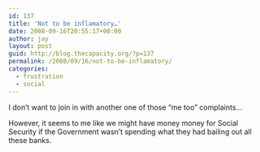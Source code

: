 ```yaml
---
id: 137
title: 'Not to be inflamatory…'
date: 2008-09-16T20:55:17+00:00
author: jay
layout: post
guid: http://blog.thecapacity.org/?p=137
permalink: /2008/09/16/not-to-be-inflamatory/
categories:
  - frustration
  - social
---
```

I don’t want to join in with another one of those “me too” complaints…

However, it seems to me like we might have money money for Social Security if the Government wasn’t spending what they had bailing out all these banks.
